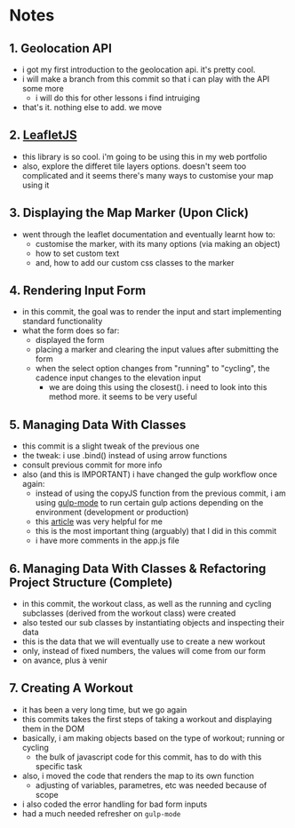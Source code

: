 # Notes

## 1. Geolocation API

- i got my first introduction to the geolocation api. it's pretty cool.
- i will make a branch from this commit so that i can play with the API some more
  - i will do this for other lessons i find intruiging
- that's it. nothing else to add. we move

## 2. [LeafletJS](https://leafletjs.com)

- this library is so cool. i'm going to be using this in my web portfolio
- also, explore the differet tile layers options. doesn't seem too complicated and it seems there's many ways to customise your map using it

## 3. Displaying the Map Marker (Upon Click)

- went through the leaflet documentation and eventually learnt how to:
  - customise the marker, with its many options (via making an object)
  - how to set custom text
  - and, how to add our custom css classes to the marker

## 4. Rendering Input Form
  
- in this commit, the goal was to render the input and start implementing standard functionality
- what the form does so far:
  - displayed the form
  - placing a marker and clearing the input values after submitting the form
  - when the select option changes from "running" to "cycling", the cadence input changes to the elevation input
    - we are doing this using the closest(). i need to look into this method more. it seems to be very useful
  
## 5. Managing Data With Classes

- this commit is a slight tweak of the previous one
- the tweak: i use .bind() instead of using arrow functions
- consult previous commit for more info
- also (and this is IMPORTANT) i have changed the gulp workflow once again:
  - instead of using the copyJS function from the previous commit, i am using [gulp-mode](https://www.npmjs.com/package/gulp-mode) to run certain gulp actions depending on the environment (development or production)
  - this [article](https://www.boag.online/blog/gulp-2021) was very helpful for me
  - this is the most important thing (arguably) that I did in this commit
  - i have more comments in the app.js file

## 6. Managing Data With Classes & Refactoring Project Structure (Complete)

- in this commit, the workout class, as well as the running and cycling subclasses (derived from the workout class) were created
- also tested our sub classes by instantiating objects and inspecting their data
- this is the data that we will eventually use to create a new workout
- only, instead of fixed numbers, the values will come from our form
- on avance, plus à venir
  
## 7. Creating A Workout 

- it has been a very long time, but we go again
- this commits takes the first steps of taking a workout and displaying them in the DOM 
- basically, i am making objects based on the type of workout; running or cycling
  - the bulk of javascript code for this commit, has to do with this specific task 
- also, i moved the code that renders the map to its own function
  - adjusting of variables, parametres, etc was needed because of scope
- i also coded the error handling for bad form inputs
- had a much needed refresher on ```gulp-mode```